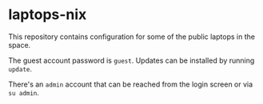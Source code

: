 # laptops-nix

This repository contains configuration for some of the public laptops in the space.

The guest account password is `guest`. Updates can be installed by running `update`.

There's an `admin` account that can be reached from the login screen or via `su admin`.
